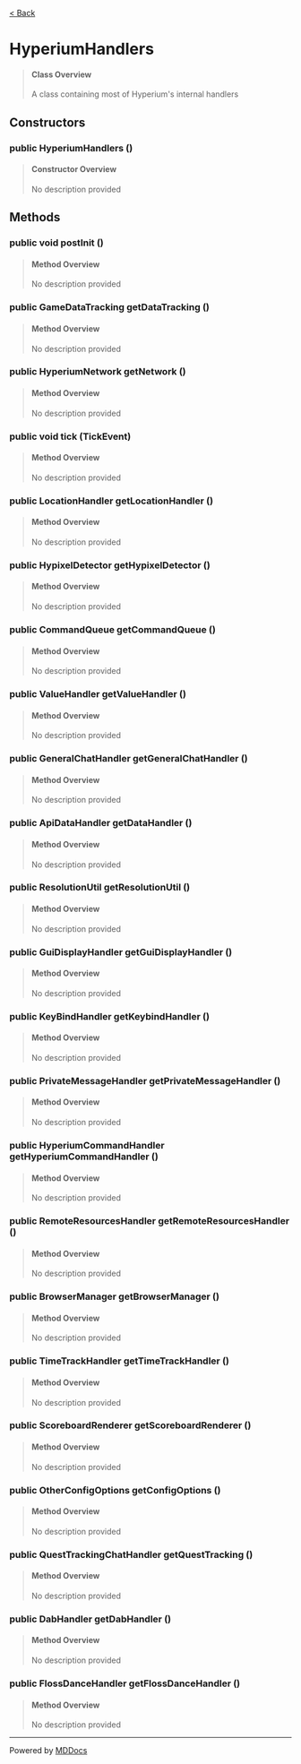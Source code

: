 [< Back](../README.md)
# HyperiumHandlers #
>#### Class Overview ####
>A class containing most of Hyperium's internal handlers
## Constructors ##
### public HyperiumHandlers () ###
>#### Constructor Overview ####
>No description provided
>
## Methods ##
### public void postInit () ###
>#### Method Overview ####
>No description provided
>
### public GameDataTracking getDataTracking () ###
>#### Method Overview ####
>No description provided
>
### public HyperiumNetwork getNetwork () ###
>#### Method Overview ####
>No description provided
>
### public void tick (TickEvent) ###
>#### Method Overview ####
>No description provided
>
### public LocationHandler getLocationHandler () ###
>#### Method Overview ####
>No description provided
>
### public HypixelDetector getHypixelDetector () ###
>#### Method Overview ####
>No description provided
>
### public CommandQueue getCommandQueue () ###
>#### Method Overview ####
>No description provided
>
### public ValueHandler getValueHandler () ###
>#### Method Overview ####
>No description provided
>
### public GeneralChatHandler getGeneralChatHandler () ###
>#### Method Overview ####
>No description provided
>
### public ApiDataHandler getDataHandler () ###
>#### Method Overview ####
>No description provided
>
### public ResolutionUtil getResolutionUtil () ###
>#### Method Overview ####
>No description provided
>
### public GuiDisplayHandler getGuiDisplayHandler () ###
>#### Method Overview ####
>No description provided
>
### public KeyBindHandler getKeybindHandler () ###
>#### Method Overview ####
>No description provided
>
### public PrivateMessageHandler getPrivateMessageHandler () ###
>#### Method Overview ####
>No description provided
>
### public HyperiumCommandHandler getHyperiumCommandHandler () ###
>#### Method Overview ####
>No description provided
>
### public RemoteResourcesHandler getRemoteResourcesHandler () ###
>#### Method Overview ####
>No description provided
>
### public BrowserManager getBrowserManager () ###
>#### Method Overview ####
>No description provided
>
### public TimeTrackHandler getTimeTrackHandler () ###
>#### Method Overview ####
>No description provided
>
### public ScoreboardRenderer getScoreboardRenderer () ###
>#### Method Overview ####
>No description provided
>
### public OtherConfigOptions getConfigOptions () ###
>#### Method Overview ####
>No description provided
>
### public QuestTrackingChatHandler getQuestTracking () ###
>#### Method Overview ####
>No description provided
>
### public DabHandler getDabHandler () ###
>#### Method Overview ####
>No description provided
>
### public FlossDanceHandler getFlossDanceHandler () ###
>#### Method Overview ####
>No description provided
>

---
Powered by [MDDocs](https://github.com/VRCube/MDDocs)